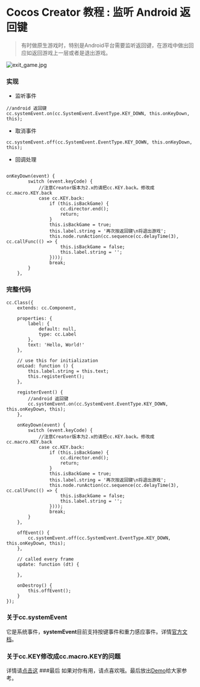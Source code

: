 # Cocos Creator 教程 : 监听 Android 返回键
>有时做原生游戏时，特别是Android平台需要监听返回键，在游戏中做出回应如返回游戏上一层或者是退出游戏。

![exit_game.jpg](https://upload-images.jianshu.io/upload_images/2315803-0dca28bfd14407b6.jpg?imageMogr2/auto-orient/strip%7CimageView2/2/w/1240)

### 实现
* 监听事件
~~~
//android 返回键
cc.systemEvent.on(cc.SystemEvent.EventType.KEY_DOWN, this.onKeyDown, this);
~~~
* 取消事件
~~~
cc.systemEvent.off(cc.SystemEvent.EventType.KEY_DOWN, this.onKeyDown, this);
~~~
* 回调处理
~~~

onKeyDown(event) {
        switch (event.keyCode) {
            //注意Creator版本为2.x的请把cc.KEY.back。修改成cc.macro.KEY.back
            case cc.KEY.back:
                if (this.isBackGame) {
                    cc.director.end();
                    return;
                }
                this.isBackGame = true;
                this.label.string = '再次按返回键\n将退出游戏';
                this.node.runAction(cc.sequence(cc.delayTime(3), cc.callFunc(() => {
                    this.isBackGame = false;
                    this.label.string = '';
                })));
                break;
        }
    },
~~~

### 完整代码
~~~
cc.Class({
    extends: cc.Component,

    properties: {
        label: {
            default: null,
            type: cc.Label
        },
        text: 'Hello, World!'
    },

    // use this for initialization
    onLoad: function () {
        this.label.string = this.text;
        this.registerEvent();
    },

    registerEvent() {
        //android 返回键
        cc.systemEvent.on(cc.SystemEvent.EventType.KEY_DOWN, this.onKeyDown, this);
    },

    onKeyDown(event) {
        switch (event.keyCode) {
            //注意Creator版本为2.x的请把cc.KEY.back。修改成cc.macro.KEY.back
            case cc.KEY.back:
                if (this.isBackGame) {
                    cc.director.end();
                    return;
                }
                this.isBackGame = true;
                this.label.string = '再次按返回键\n将退出游戏';
                this.node.runAction(cc.sequence(cc.delayTime(3), cc.callFunc(() => {
                    this.isBackGame = false;
                    this.label.string = '';
                })));
                break;
        }
    },

    offEvent() {
        cc.systemEvent.off(cc.SystemEvent.EventType.KEY_DOWN, this.onKeyDown, this);
    },

    // called every frame
    update: function (dt) {

    },

    onDestroy() {
        this.offEvent();
    }
});

~~~

### 关于cc.systemEvent
它是系统事件，**systemEvent**目前支持按键事件和重力感应事件。详情[官方文档](https://docs.cocos.com/creator/manual/zh/scripting/player-controls.html?h=systemevent)。
### 关于cc.KEY修改成cc.macro.KEY的问题
详情请[点击这](https://forum.cocos.com/t/2-0-cc-macro/69113)
###最后
如果对你有用，请点喜欢哦。最后放出[Demo](https://github.com/Leo501/CocosCreatorTutorial/tree/master/AndroidBackEventDemo)给大家参考。
